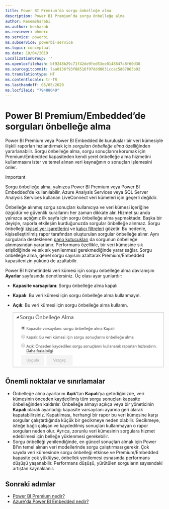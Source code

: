 ```yaml
---
title: Power BI Premium’da sorgu önbelleğe alma
description: Power BI Premium’da sorgu önbelleğe alma
author: KesemSharabi
ms.author: kesharab
ms.reviewer: bhmerc
ms.service: powerbi
ms.subservice: powerbi-service
ms.topic: conceptual
ms.date: 10/04/2019
LocalizationGroup: ''
ms.openlocfilehash: bf9248b29c71f42de9fed53ee0148847a8f60d30
ms.sourcegitcommit: 7aa0136f93f88516f97ddd8031ccac5d07863b92
ms.translationtype: HT
ms.contentlocale: tr-TR
ms.lasthandoff: 05/05/2020
ms.locfileid: "79488649"
---
```

# <a name="query-caching-in-power-bi-premiumembedded"></a>Power BI Premium/Embedded’de sorguları önbelleğe alma

Power BI Premium veya Power BI Embedded ile kuruluşlar bir veri kümesiyle ilişkili raporları hızlandırmak için *sorguları önbelleğe alma* özelliğinden yararlanabilir. Sorgu önbelleğe alma, sorgu sonuçlarını korumak için Premium/Embedded kapasiteden kendi yerel önbelleğe alma hizmetini kullanmasını ister ve temel alınan veri kaynağının o sonuçları işlemesini önler.

> [!IMPORTANT]
> Sorgu önbelleğe alma, yalnızca Power BI Premium veya Power BI Embedded'de kullanılabilir. Azure Analysis Services veya SQL Server Analysis Services kullanan LiveConnect veri kümeleri için geçerli değildir.

Önbelleğe alınmış sorgu sonuçları kullanıcıya ve veri kümesi içeriğine özgüdür ve güvenlik kurallarını her zaman dikkate alır. Hizmet şu anda yalnızca açtığınız ilk sayfa için sorgu önbelleğe alma yapmaktadır. Başka bir deyişle, raporla etkileşim kurduğunuzda sorgular önbelleğe alınmaz. Sorgu önbelleği [kişisel yer işaretlerini](consumer/end-user-bookmarks.md#personal-bookmarks) ve [kalıcı filtreleri](https://powerbi.microsoft.com/blog/announcing-persistent-filters-in-the-service/) gözetir. Bu nedenle, kişiselleştirilmiş rapor tarafından oluşturulan sorgular önbelleğe alınır. Aynı sorgularla desteklenen [pano kutucukları](service-dashboard-tiles.md) da sorgunun önbelleğe alınmasından yararlanır. Performans özellikle, bir veri kümesine sık erişildiğinde ve sık sık yenilenmesi gerekmediğinde yarar sağlar. Sorgu önbelleğe alma, genel sorgu sayısını azaltarak Premium/Embedded kapasitenizin yükünü de azaltabilir.

Power BI hizmetindeki veri kümesi için sorgu önbelleğe alma davranışını **Ayarlar** sayfasında denetlersiniz. Üç olası ayar şunlardır:

- **Kapasite varsayılanı**: Sorgu önbelleğe alma kapalı
- **Kapalı**: Bu veri kümesi için sorgu önbelleğe alma kullanmayın.
- **Açık**: Bu veri kümesi için sorgu önbelleğe alma kullanın.

    ![Sorgu önbelleğe alma iletişim kutusu](media/power-bi-query-caching/power-bi-query-3-options.png)

## <a name="considerations-and-limitations"></a>Önemli noktalar ve sınırlamalar

- Önbelleğe alma ayarlarını **Açık**’tan **Kapalı**’ya getirdiğinizde, veri kümesinin önceden kaydedilmiş tüm sorgu sonuçları kapasite önbelleğinden kaldırılır. Önbelleğe almayı açıkça veya bir yöneticinin **Kapalı** olarak ayarladığı kapasite varsayılanı ayarına geri alarak kapatabilirsiniz. Kapatılması, herhangi bir rapor bu veri kümesine karşı sorgular çalıştırdığında küçük bir gecikmeye neden olabilir. Gecikmeye, isteğe bağlı çalışan ve kaydedilmiş sonuçları kullanmayan o rapor sorguları neden olur. Ayrıca, zorunlu veri kümesinin sorgulara hizmet edebilmesi için belleğe yüklenmesi gerekebilir.
- Sorgu önbelleği yenilendiğinde, en güncel sonuçları almak için Power BI’ın temel alınan veri modellerinde sorgu çalıştırması gerekir. Çok sayıda veri kümesinde sorgu önbelleği etkinse ve Premium/Embedded kapasite çok yüklüyse, önbellek yenilemesi esnasında performans düşüşü yaşanabilir. Performans düşüşü, yürütülen sorguların sayısındaki artıştan kaynaklanır.

## <a name="next-steps"></a>Sonraki adımlar

* [Power BI Premium nedir?](service-premium-what-is.md)
* [Azure'da Power BI Embedded nedir?](developer/embedded/azure-pbie-what-is-power-bi-embedded.md)
